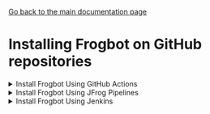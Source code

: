 [Go back to the main documentation page](https://github.com/jfrog/frogbot)

# Installing Frogbot on GitHub repositories

   <details>
      <summary>Install Frogbot Using GitHub Actions</summary>

   - Make sure you have the connection details of your JFrog environment.

   - Go to your **Frogbot Management Repository** settings page and save the JFrog connection details as repository secrets with the following names - **JF_URL**, **JF_USER**, and **JF_PASSWORD**

   > **_NOTE:_** You can also use **JF_XRAY_URL** and **JF_ARTIFACTORY_URL** instead of **JF_URL**, and **JF_ACCESS_TOKEN**
   > instead of **JF_USER** and **JF_PASSWORD**

   ![](../images/github-repository-secrets.png)

   - Check the Allow GitHub Actions to create and approve pull requests check box.

   ![](../images/github-pr-permissions.png)

   - Create a new [GitHub environment](https://docs.github.com/en/actions/deployment/targeting-different-environments/using-environments-for-deployment#creating-an-environment)
   called **frogbot** and add people or public teams as reviewers. The chosen reviewers can trigger Frogbot scans on pull requests.

   ![](../images/github-environment.png)

   - Use our [GitHub Actions templates](templates/github-actions/README.md#frogbot-gitHub-actions-templates) to add Frogbot workflows to your project.

   - Push the workflow files to the **.github/workflows** directory in the root of your **Frogbot Management Repository**.
   </details>

   <details>
      <summary>Install Frogbot Using JFrog Pipelines</summary>

   | Important: Using Frogbot with JFrog Pipelines isn't recommended for open source projects. Read more about it in the [Security note for pull requests scanning](../README.md#-security-note-for-pull-requests-scanning) section. |
   | -------------------------------------------------------------------------------------------------------------------------------------------------------------------------------------------------------------------- |

   - Make sure you have the connection details of your JFrog environment.

   - Save the JFrog connection details as a [JFrog Platform Access Token Integration](https://www.jfrog.com/confluence/display/JFROG/JFrog+Platform+Access+Token+Integration)
   named **jfrogPlatform**.

   - Save your GitHub access token in a [GitHub Integration](https://www.jfrog.com/confluence/display/JFROG/GitHub+Enterprise+Integration) named
   **gitIntegration**.

   - Create a **pipelines.yml** file using one of the available [templates](templates/jfrog-pipelines) and push the file to your Frogbot Management Git repository under a directory named `.jfrog-pipelines`.

   - In the **pipelines.yml**, make sure to set values for all the mandatory variables.

   - In the **pipelines.yml**, if you're using a Windows agent, modify the code inside the onExecute sections as described in the template comments.

   **Important**
    - Make sure all the build tools used to build the project are installed on the build agent.

   </details>

   <details>
     <summary>Install Frogbot Using Jenkins</summary>

   | Important: Using Frogbot with JFrog Pipelines isn't recommended for open source projects. Read more about it in the [Security note for pull requests scanning](../README.md#-security-note-for-pull-requests-scanning) section. |
   | -------------------------------------------------------------------------------------------------------------------------------------------------------------------------------------------------------------------- |

   - Make sure you have the connection details of your JFrog environment.

   - Save the JFrog connection details as Credentials in Jenkins with the following Credential IDs: **JF_URL**,
   **JF_USER** and **JF_PASSWORD** (You can also use **JF_XRAY_URL** and **JF_ARTIFACTORY_URL** instead of **JF_URL**
   and **JF_ACCESS_TOKEN** instead of **JF_USER** and **JF_PASSWORD**).

   - Save your GitHub access token as a Credential in Jenkins with the `FROGBOT_GIT_TOKEN` Credential ID.

- Create a Jenkinsfile with the below template content under the root of your **Frogbot Management Repository**.
   <details>
          <summary>Template</summary>

        ```groovy
        // Run the job once an hour 
        CRON_SETTINGS = '''* */1 * * *'''
        pipeline {
            agent any
            triggers {
                cron(CRON_SETTINGS)
            }
            environment {   
                // [Mandatory]
                // JFrog platform URL (This functionality requires version 3.29.0 or above of Xray)
                JF_URL = credentials("JF_URL")
   
                // [Mandatory if JF_USER and JF_PASSWORD are not provided]
                // JFrog access token with 'read' permissions for Xray
                JF_ACCESS_TOKEN= credentials("JF_ACCESS_TOKEN")
   
                // [Mandatory if JF_ACCESS_TOKEN is not provided]
                // JFrog user and password with 'read' permissions for Xray
                // JF_USER = credentials("JF_USER")
                // JF_PASSWORD = credentials("JF_PASSWORD")
   
                // [Mandatory]
                // GitHub enterprise server access token with the following permissions:
                // Read and Write access to code, pull requests, security events, and workflows
                JF_GIT_TOKEN = credentials("FROGBOT_GIT_TOKEN")
                JF_GIT_PROVIDER = "github"
   
                // [Mandatory]
                // GitHub enterprise server organization namespace
                JF_GIT_OWNER = ""
   
                // [Mandatory]
                // API endpoint to GitHub enterprise server
                JF_GIT_API_ENDPOINT = ""
              
                // [Optional]
                // If the machine that runs Frogbot has no access to the internet, set the name of a remote repository 
                // in Artifactory, which proxies https://releases.jfrog.io
                // The 'frogbot' executable and other tools it needs will be downloaded through this repository.
                // JF_RELEASES_REPO= ""


       

                //////////////////////////////////////////////////////////////////////////
                //   If your project uses a 'frogbot-config.yml' file, you can define   //
                //   the following variables inside the file, instead of here.          //
                //////////////////////////////////////////////////////////////////////////

                // [Mandatory if the two conditions below are met]
                // 1. The project uses yarn 2, NuGet or .NET to download its dependencies
                // 2. The `installCommand` variable isn't set in your frogbot-config.yml file.
                //
                // The command that installs the project dependencies (e.g "nuget restore")
                JF_INSTALL_DEPS_CMD = ""

                // [Optional, default: "."]
                // Relative path to the root of the project in the Git repository
                // JF_WORKING_DIR= path/to/project/dir
            
                // [Optional]
                // Xray Watches. Learn more about them here: https://www.jfrog.com/confluence/display/JFROG/Configuring+Xray+Watches
                // JF_WATCHES= <watch-1>,<watch-2>...<watch-n>
            
                // [Optional]
                // JFrog project. Learn more about it here: https://www.jfrog.com/confluence/display/JFROG/Projects
                // JF_PROJECT= <project-key>
            
                // [Optional, default: "FALSE"]
                // Displays all existing vulnerabilities, including the ones that were added by the pull request.
                // JF_INCLUDE_ALL_VULNERABILITIES= "TRUE"
            
                // [Optional, default: "TRUE"]
                // Fails the Frogbot task if any security issue is found.
                // JF_FAIL= "FALSE"
  
                // [Optional, default: "TRUE"]
                // Relative path to a Pip requirements.txt file. If not set, the python project's dependencies are determined and scanned using the project setup.py file.
                // JF_REQUIREMENTS_FILE= ""
  
                // [Optional, Default: "TRUE"]
                // Use Gradle wrapper.
                // JF_USE_WRAPPER= "FALSE"

                // [Optional]
                // Frogbot will download the project dependencies if they're not cached locally. To download the
                // dependencies from a virtual repository in Artifactory, set the name of of the repository. There's no
                // need to set this value, if it is set in the frogbot-config.yml file.
                // JF_DEPS_REPO= ""
  
                // [Optional]
                // Template for the branch name generated by Frogbot when creating pull requests with fixes.
                // The template must include ${BRANCH_NAME_HASH}, to ensure that the generated branch name is unique.
                // The template can optionally include the ${IMPACTED_PACKAGE} and ${FIX_VERSION} variables.
                // JF_BRANCH_NAME_TEMPLATE= "frogbot-${IMPACTED_PACKAGE}-${BRANCH_NAME_HASH}"
    
                // [Optional]
                // Template for the commit message generated by Frogbot when creating pull requests with fixes
                // The template can optionally include the ${IMPACTED_PACKAGE} and ${FIX_VERSION} variables.
                // JF_COMMIT_MESSAGE_TEMPLATE= "Upgrade ${IMPACTED_PACKAGE} to ${FIX_VERSION}"
    
                // [Optional]
                // Template for the pull request title generated by Frogbot when creating pull requests with fixes.
                // The template can optionally include the ${IMPACTED_PACKAGE} and ${FIX_VERSION} variables.
                // JF_PULL_REQUEST_TITLE_TEMPLATE= "[🐸 Frogbot] Upgrade ${IMPACTED_PACKAGE} to to ${FIX_VERSION}"
            }
            stages {
                     stage('Download Frogbot') {
                         steps {
                             // For Linux / MacOS runner:
                             sh """ curl -fLg "https://releases.jfrog.io/artifactory/frogbot/v2/[RELEASE]/getFrogbot.sh" | sh"""
                             // For Windows runner:
                             // powershell """iwr https://releases.jfrog.io/artifactory/frogbot/v2/[RELEASE]/frogbot-windows-amd64/frogbot.exe -OutFile .\frogbot.exe"""
                         }
                     }
                     stage('Scan Pull Requests') {
                         steps {
                             sh "./frogbot scan-pull-requests"
                             // For Windows runner:
                             // powershell """.\frogbot.exe scan-pull-requests"""
                         }
                     }
                     stage('Scan and Fix Repos') {
                          steps {
                              sh "./frogbot scan-and-fix-repos"
                              // For Windows runner:
                              // powershell """.\frogbot.exe scan-and-fix-repos"""
                          }    
                     }    
                 }
             }
        ```
        </details>

- In the Jenkinsfile, set the values of all the mandatory variables.

- In the Jenkinsfile, modify the code inside the `Download Frogbot`, `Scan Pull Requests` and `Scan and Fix Repos` according to the Jenkins agent operating system.

- Create a job in Jenkins pointing to the Jenkinsfile in your **Frogbot Management Repository**.

**Important**
- Make sure that either **JF_USER** and **JF_PASSWORD** or **JF_ACCESS_TOKEN** are set in the Jenkinsfile, but not both. 
- Make sure all the build tools used to build the project are installed on the Jenkins agent.

</details>

